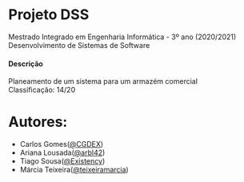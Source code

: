 # Projeto DSS
Mestrado Integrado em Engenharia Informática - 3º ano (2020/2021) </br>
Desenvolvimento de Sistemas de Software

#### Descrição
Planeamento de um sistema para um armazém comercial </br>
Classificação: 14/20 


# Autores:
* Carlos Gomes([@CGDEX](https://github.com/CGDEX))
* Ariana Lousada([@arbl42](https://github.com/arbl42))
* Tiago Sousa([@Existency](https://github.com/Existency))
* Márcia Teixeira([@teixeiramarcia](https://github.com/teixeiramarcia))

